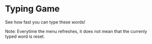 # Typing Game
See how fast you can type these words!

Note: Everytime the menu refreshes, it does not mean that the currenly typed word is reset.
